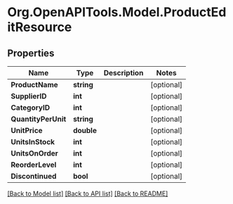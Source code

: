 
# Org.OpenAPITools.Model.ProductEditResource

## Properties

Name | Type | Description | Notes
------------ | ------------- | ------------- | -------------
**ProductName** | **string** |  | [optional] 
**SupplierID** | **int** |  | [optional] 
**CategoryID** | **int** |  | [optional] 
**QuantityPerUnit** | **string** |  | [optional] 
**UnitPrice** | **double** |  | [optional] 
**UnitsInStock** | **int** |  | [optional] 
**UnitsOnOrder** | **int** |  | [optional] 
**ReorderLevel** | **int** |  | [optional] 
**Discontinued** | **bool** |  | [optional] 

[[Back to Model list]](../README.md#documentation-for-models)
[[Back to API list]](../README.md#documentation-for-api-endpoints)
[[Back to README]](../README.md)


